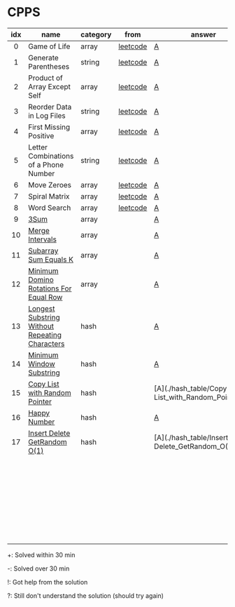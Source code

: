 # CPPS

| idx  | name                          | category    | from                                                         | answer                                                       | note |
| :--: | ----------------------------- | ----------- | ------------------------------------------------------------ | ------------------------------------------------------------ | ---- |
|  0  | Game of Life                  | array       | [leetcode](https://leetcode.com/problems/game-of-life/)      | [A](https://github.com/RRoundTable/CPPS/blob/master/week1/Game_of_Life.py) | -    |
|  1  | Generate Parentheses          | string      | [leetcode](https://leetcode.com/problems/generate-parentheses/) | [A](https://github.com/RRoundTable/CPPS/blob/master/week1/Generate_Parentheses.py) | -    |
|  2  | Product of Array Except Self  | array       | [leetcode](https://leetcode.com/problems/product-of-array-except-self/) | [A](https://github.com/RRoundTable/CPPS/blob/master/week1/Product_of_Array_Except_Self.py) | -    |
|  3  | Reorder Data in Log Files     | string      | [leetcode](https://leetcode.com/problems/reorder-data-in-log-files/) | [A](https://github.com/RRoundTable/CPPS/blob/master/week1/Reorder_Data_in_Log_Files.py) | -    |
|  4  | First Missing Positive | array | [leetcode](https://leetcode.com/problems/first-missing-positive/) | [A](https://github.com/RRoundTable/CPPS/blob/master/week2/First_Missing_Positive.py) | -    |
|  5  | Letter Combinations of a Phone Number | string | [leetcode](https://leetcode.com/problems/letter-combinations-of-a-phone-number/) | [A](https://github.com/RRoundTable/CPPS/blob/master/week2/Letter_Combinations_of_a_Phone_Number.py) | -    |
|  6  | Move Zeroes | array | [leetcode](https://leetcode.com/problems/move-zeroes/) | [A](https://github.com/RRoundTable/CPPS/blob/master/week2/Move_Zeros.py) |      |
|  7   | Spiral Matrix                         | array       | [leetcode](https://leetcode.com/problems/spiral-matrix/) | [A](https://github.com/RRoundTable/CPPS/blob/master/week2/Move_Zeros.py) | -    |
|  8  | Word Search | array | [leetcode](https://leetcode.com/problems/word-search/) | [A](https://leetcode.com/problems/word-search/) | -    |
|  9  | [3Sum](https://leetcode.com/problems/3sum) | array |                                              | [A](./array_and_string/3Sum.py) | -   |
|  10  | [Merge Intervals](https://leetcode.com/problems/merge-intervals) | array    |                                                              | [A](./array_and_string/Merge_Intervals.py)                   | -    |
|  11  | [Subarray Sum Equals K](https://leetcode.com/problems/subarray-sum-equals-k) | array    |                                                              | [A](./array_and_string/Subarray_Sum_Equals_K.py)             | +    |
|  12  | [Minimum Domino Rotations For Equal Row](https://leetcode.com/problems/minimum-domino-rotations-for-equal-row) | array    |                                                              | [A](./array_and_string/Minimum_Domino_Rotations_For_Equal_Row.py) | +    |
|  13  | [Longest Substring Without Repeating Characters](https://leetcode.com/problems/longest-substring-without-repeating-characters) | hash     |                                                              | [A](./hash_table/Longest_Substring_Without_Repeating_Characters.py) | +    |
|  14  | [Minimum Window Substring](https://leetcode.com/problems/minimum-window-substring) | hash     |                                                              | [A](./hash_table/Minimum_Window_Substring.py)                | -    |
|  15  | [Copy List with Random Pointer](https://leetcode.com/problems/copy-list-with-random-pointer) | hash     |                                                              | [A](./hash_table/Copy List_with_Random_Pointer.py)           | +    |
|  16  | [Happy Number](https://leetcode.com/problems/happy-number)   | hash     |                                                              | [A](./hash_table/Happy_Number.py)                            | +    |
|  17  | [Insert Delete GetRandom O(1)](https://leetcode.com/problems/insert-delete-getrandom-o1) | hash     |                                                              | [A](./hash_table/Insert_ Delete_GetRandom_O(1).py)           | +    |
|      |                                                              |          |                                                              |                                                              |      |
|      |                                                              |          |                                                              |                                                              |      |
|      |                                                              |          |                                                              |                                                              |      |
|      |                                                              |          |                                                              |                                                              |      |
|      |                                                              |          |                                                              |                                                              |      |
|      |                                                              |          |                                                              |                                                              |      |
|      |                                                              |          |                                                              |                                                              |      |
|      |                                                              |          |                                                              |                                                              |      |
|      |                                                              |          |                                                              |                                                              |      |
|      |                                                              |          |                                                              |                                                              |      |
|      |                                                              |          |                                                              |                                                              |      |
|      |                                                              |          |                                                              |                                                              |      |
|      |                                                              |          |                                                              |                                                              |      |
|      |                                                              |          |                                                              |                                                              |      |
|      |                                                              |          |                                                              |                                                              |      |
|      |                                                              |          |                                                              |                                                              |      |
|      |                                                              |          |                                                              |                                                              |      |
|      |                                                              |          |                                                              |                                                              |      |
|      |                                                              |          |                                                              |                                                              |      |
|      |                                                              |          |                                                              |                                                              |      |
|      |                                                              |          |                                                              |                                                              |      |
|      |                                                              |          |                                                              |                                                              |      |
|      |                                                              |          |                                                              |                                                              |      |
|      |                                                              |          |                                                              |                                                              |      |
|      |                                                              |          |                                                              |                                                              |      |
|      |                                                              |          |                                                              |                                                              |      |
|      |                                                              |          |                                                              |                                                              |      |
|      |                                                              |          |                                                              |                                                              |      |
|      |                                                              |          |                                                              |                                                              |      |
|      |                                                              |          |                                                              |                                                              |      |
|      |                                                              |          |                                                              |                                                              |      |
|      |                                                              |          |                                                              |                                                              |      |
|      |                                                              |          |                                                              |                                                              ||

+: Solved within 30 min

-: Solved over 30 min

!: Got help from the solution

?: Still don't understand the solution (should try again)